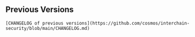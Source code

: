   ## Previous Versions

    [CHANGELOG of previous versions](https://github.com/cosmos/interchain-security/blob/main/CHANGELOG.md)